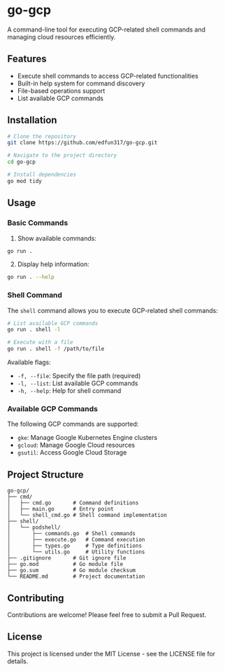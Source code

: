 # go-gcp

A command-line tool for executing GCP-related shell commands and managing cloud resources efficiently.

## Features

- Execute shell commands to access GCP-related functionalities
- Built-in help system for command discovery
- File-based operations support
- List available GCP commands

## Installation

```bash
# Clone the repository
git clone https://github.com/edfun317/go-gcp.git

# Navigate to the project directory
cd go-gcp

# Install dependencies
go mod tidy
```

## Usage

### Basic Commands

1. Show available commands:
```bash
go run .
```

2. Display help information:
```bash
go run . --help
```

### Shell Command

The `shell` command allows you to execute GCP-related shell commands:

```bash
# List available GCP commands
go run . shell -l

# Execute with a file
go run . shell -f /path/to/file
```

Available flags:
- `-f, --file`: Specify the file path (required)
- `-l, --list`: List available GCP commands
- `-h, --help`: Help for shell command

### Available GCP Commands

The following GCP commands are supported:
- `gke`: Manage Google Kubernetes Engine clusters
- `gcloud`: Manage Google Cloud resources
- `gsutil`: Access Google Cloud Storage

## Project Structure

```
go-gcp/
├── cmd/
│   ├── cmd.go       # Command definitions
│   ├── main.go      # Entry point
│   └── shell_cmd.go # Shell command implementation
├── shell/
│   └── podshell/
│       ├── commands.go  # Shell commands
│       ├── execute.go   # Command execution
│       ├── types.go     # Type definitions
│       └── utils.go     # Utility functions
├── .gitignore       # Git ignore file
├── go.mod           # Go module file
├── go.sum           # Go module checksum
└── README.md        # Project documentation
```

## Contributing

Contributions are welcome! Please feel free to submit a Pull Request.

## License

This project is licensed under the MIT License - see the LICENSE file for details.